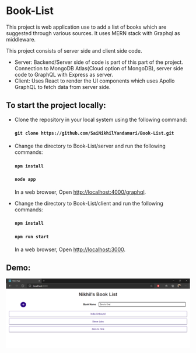 # Book-List

This project is web application use to add a list of books which are suggested through various sources. It uses MERN stack with Graphql as middleware. 

This project consists of server side and client side code. 

* Server:  Backend/Server side of code is part of this part of the project. Connection to MongoDB Atlas(Cloud option of MongoDB), server side code to GraphQL with Express as server. 
* Client: Uses React to render the UI components which uses Apollo GraphQL to fetch data from server side. 

## To start the project locally:

* Clone the repository in your local system using the following command:

     #### `git clone https://github.com/SaiNikhilYandamuri/Book-List.git`
     
* Change the directory to Book-List/server and run the following commands:

     #### `npm install`

     #### `node app`
     
     In a web browser, Open [http://localhost:4000/graphql](http://localhost:4000/graphql).

* Change the directory to Book-List/client and run the following commands:

     #### `npm install`

     #### `npm run start`
     
     In a web browser, Open [http://localhost:3000](http://localhost:3000).

## Demo:

[![Watch the video](https://github.com/SaiNikhilYandamuri/Book-List/blob/master/client/public/Thumbnail.PNG)](https://youtu.be/AAdekjkjx30)

